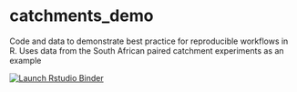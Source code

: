 # catchments_demo
Code and data to demonstrate best practice for reproducible workflows in R. Uses data from the South African paired catchment experiments as an example

<!-- badges: start -->
[![Launch Rstudio Binder](http://mybinder.org/badge_logo.svg)](https://mybinder.org/v2/gh/GMoncrieff/catchments_demo/master?urlpath=rstudio)
<!-- badges: end -->
